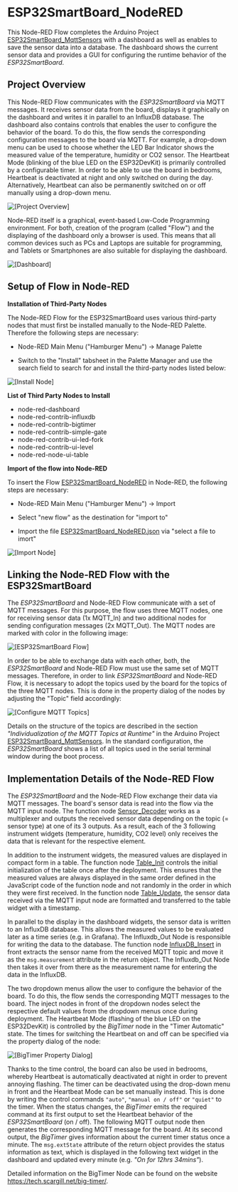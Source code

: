 # ESP32SmartBoard_NodeRED

This Node-RED Flow completes the Arduino Project [ESP32SmartBoard_MqttSensors](https://github.com/ronaldsieber/ESP32SmartBoard_MqttSensors) with a dashboard as well as enables to save the sensor data into a database. The dashboard shows the current sensor data and provides a GUI for configuring the runtime behavior of the *ESP32SmartBoard*.

## Project Overview

This Node-RED Flow communicates with the *ESP32SmartBoard* via MQTT messages. It receives sensor data from the board, displays it graphically on the dashboard and writes it in parallel to an InfluxDB database. The dashboard also contains controls that enables the user to configure the behavior of the board. To do this, the flow sends the corresponding configuration messages to the board via MQTT. For example, a drop-down menu can be used to choose whether the LED Bar Indicator shows the measured value of the temperature, humidity or CO2 sensor. The Heartbeat Mode (blinking of the blue LED on the ESP32DevKit) is primarily controlled by a configurable timer. In order to be able to use the board in bedrooms, Heartbeat is deactivated at night and only switched on during the day. Alternatively, Heartbeat can also be permanently switched on or off manually using a drop-down menu.

![\[Project Overview\]](Documentation/ESP32SmartBoard_NodeRED.png)

Node-RED itself is a graphical, event-based Low-Code Programming environment. For both, creation of the program (called "Flow") and the displaying of the dashboard only a browser is used. This means that all common devices such as PCs and Laptops are suitable for programming, and Tablets or Smartphones are also suitable for displaying the dashboard.

![\[Dashboard\]](Documentation/Screenshot_Dashbaord_GUI.png)

## Setup of Flow in Node-RED

**Installation of Third-Party Nodes**

The Node-RED Flow for the ESP32SmartBoard uses various third-party nodes that must first be installed manually to the Node-RED Palette. Therefore the following steps are necessary:

 - Node-RED Main Menu ("Hamburger Menu") -> Manage Palette
   
 - Switch to the "Install" tabsheet in the Palette Manager and use the
   search field to search for and install the third-party nodes listed
   below:

![\[Install Node\]](Documentation/Screenshot_ManagePalette_InstallNode.png)

**List of Third Party Nodes to Install**

 - node-red-dashboard
 - node-red-contrib-influxdb
 - node-red-contrib-bigtimer
 - node-red-contrib-simple-gate
 - node-red-contrib-ui-led-fork
 - node-red-contrib-ui-level
 - node-red-node-ui-table


**Import of the flow into Node-RED**

To insert the Flow [ESP32SmartBoard_NodeRED](ESP32SmartBoard_NodeRED/ESP32SmartBoard_NodeRED.json) in Node-RED, the following steps are necessary:

- Node-RED Main Menu ("Hamburger Menu") -> Import

- Select "new flow" as the destination for "import to"

- Import the file [ESP32SmartBoard_NodeRED.json](ESP32SmartBoard_NodeRED/ESP32SmartBoard_NodeRED.json) via "select a file to imort"

![\[Import Node\]](Documentation/Screenshot_ManagePalette_ImportNode.png)
## Linking the Node-RED Flow with the ESP32SmartBoard

The *ESP32SmartBoard* and Node-RED Flow communicate with a set of MQTT messages. For this purpose, the flow uses three MQTT nodes, one for receiving sensor data (1x MQTT_In) and two additional nodes for sending configuration messages (2x MQTT_Out). The MQTT nodes are marked with color in the following image:

![\[ESP32SmartBoard Flow\]](Documentation/Screenshot_ESP32SmartBoard_Flow.png)

In order to be able to exchange data with each other, both, the *ESP32SmartBoard* and Node-RED Flow must use the same set of MQTT messages. Therefore, in order to link *ESP32SmartBoard* and Node-RED Flow, it is necessary to adopt the topics used by the board for the topics of the three MQTT nodes. This is done in the property dialog of the nodes by adjusting the "Topic" field accordingly:

![\[Configure MQTT Topics\]](Documentation/Screenshot_MqttNode_PropertyDialog.png)

Details on the structure of the topics are described in the section *"Individualization of the MQTT Topics at Runtime"* in the Arduino Project [ESP32SmartBoard_MqttSensors](https://github.com/ronaldsieber/ESP32SmartBoard_MqttSensors). In the standard configuration, the *ESP32SmartBoard* shows a list of all topics used in the serial terminal window during the boot process.

## Implementation Details of the Node-RED Flow

The *ESP32SmartBoard* and the Node-RED Flow exchange their data via MQTT messages. The board's sensor data is read into the flow via the MQTT input node. The function node [Sensor_Decoder](FunctionNodes/Fun_Sensor_Decoder.js) works as a multiplexer and outputs the received sensor data depending on the topic (= sensor type) at one of its 3 outputs. As a result, each of the 3 following instrument widgets (temperature, humidity, CO2 level) only receives the data that is relevant for the respective element.

In addition to the instrument widgets, the measured values ​​are displayed in compact form in a table. The function node [Table_Init](FunctionNodes/Fun_Table_Init.js) controls the initial initialization of the table once after the deployment. This ensures that the measured values ​​are always displayed in the same order defined in the JavaScript code of the function node and not randomly in the order in which they were first received. In the function node [Table_Update](FunctionNodes/Fun_Table_Update.js), the sensor data received via the MQTT input node are formatted and transferred to the table widget with a timestamp.

In parallel to the display in the dashboard widgets, the sensor data is written to an InfluxDB database. This allows the measured values ​​to be evaluated later as a time series (e.g. in Grafana). The Influxdb_Out Node is responsible for writing the data to the database. The function node [InfluxDB_Insert](FunctionNodes/Fun_InfluxDB_Insert.js) in front extracts the sensor name from the received MQTT topic and move it as the `msg.measurement` attribute in the return object. The Influxdb_Out Node then takes it over from there as the measurement name for entering the data in the InfluxDB.

The two dropdown menus allow the user to configure the behavior of the board. To do this, the flow sends the corresponding MQTT messages to the board. The inject nodes in front of the dropdown nodes select the respective default values ​​from the dropdown menus once during deployment. The Heartbeat Mode (flashing of the blue LED on the ESP32DevKit) is controlled by the *BigTimer* node in the "Timer Automatic" state. The times for switching the Heartbeat on and off can be specified via the property dialog of the node:

![\[BigTimer Property Dialog\]](Documentation/Screenshot_BigTimer_PropertyDialog.png)

Thanks to the time control, the board can also be used in bedrooms, whereby Heartbeat is automatically deactivated at night in order to prevent annoying flashing. The timer can be deactivated using the drop-down menu in front and the Heartbeat Mode can be set manually instead. This is done by writing the control commands `"auto"`, `"manual on / off"` or `"quiet"` to the timer. When the status changes, the *BigTimer* emits the required command at its first output to set the Heartbeat behavior of the *ESP32SmartBoard* (on / off). The following MQTT output node then generates the corresponding MQTT message for the board. At its second output, the *BigTimer* gives information about the current timer status once a minute. The `msg.extState` attribute of the return object provides the status information as text, which is displayed in the following text widget in the dashboard and updated every minute (e.g. *"On for 12hrs 34mins"*).

Detailed information on the BigTimer Node can be found on the website https://tech.scargill.net/big-timer/.
